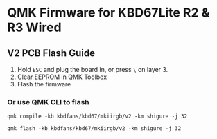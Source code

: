 # QMK Firmware for KBD67Lite R2 & R3 Wired


## V2 PCB Flash Guide

1. Hold `ESC` and plug the board in, or press `\` on layer 3.
2. Clear EEPROM in QMK Toolbox
3. Flash the firmware

### Or use QMK CLI to flash
`qmk compile -kb kbdfans/kbd67/mkiirgb/v2 -km shigure -j 32`

`qmk flash -kb kbdfans/kbd67/mkiirgb/v2 -km shigure -j 32`

